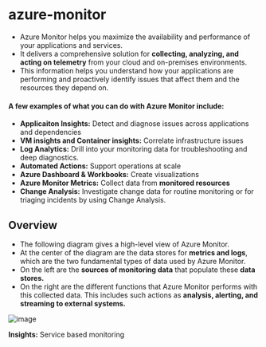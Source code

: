 # azure-monitor
- Azure Monitor helps you maximize the availability and performance of your applications and services.  
- It delivers a comprehensive solution for **collecting, analyzing, and acting on telemetry** from your cloud and on-premises environments. 
- This information helps you understand how your applications are performing and proactively identify issues that affect them and the resources they depend on.


#### A few examples of what you can do with Azure Monitor include:

- **Applicaiton Insights:** Detect and diagnose issues across applications and dependencies
- **VM insights and Container insights:** Correlate infrastructure issues
- **Log Analytics:** Drill into your monitoring data for troubleshooting and deep diagnostics.
- **Automated Actions:**  Support operations at scale
- **Azure Dashboard & Workbooks:** Create visualizations
- **Azure Monitor Metrics:** Collect data from **monitored resources**
- **Change Analysis:** Investigate change data for routine monitoring or for triaging incidents by using Change Analysis.

## Overview
- The following diagram gives a high-level view of Azure Monitor. 
- At the center of the diagram are the data stores for **metrics and logs**, which are the two fundamental types of data used by Azure Monitor. 
- On the left are the **sources of monitoring data** that populate these **data stores.** 
- On the right are the different functions that Azure Monitor performs with this collected data. This includes such actions as **analysis, alerting, and streaming to external systems.**


![image](https://user-images.githubusercontent.com/92606493/187622799-4812057e-c119-47df-89d0-021f3216016d.png)


**Insights:** Service based monitoring
